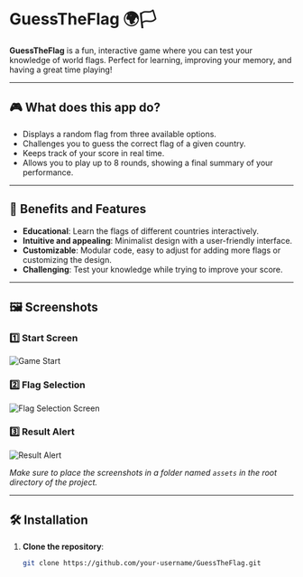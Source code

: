 # GuessTheFlag 🌍🏳️

**GuessTheFlag** is a fun, interactive game where you can test your knowledge of world flags. Perfect for learning, improving your memory, and having a great time playing!

---

## 🎮 What does this app do?

- Displays a random flag from three available options.
- Challenges you to guess the correct flag of a given country.
- Keeps track of your score in real time.
- Allows you to play up to 8 rounds, showing a final summary of your performance.

---

## 🚀 Benefits and Features

- **Educational**: Learn the flags of different countries interactively.
- **Intuitive and appealing**: Minimalist design with a user-friendly interface.
- **Customizable**: Modular code, easy to adjust for adding more flags or customizing the design.
- **Challenging**: Test your knowledge while trying to improve your score.

---

## 🖼️ Screenshots

### 1️⃣ Start Screen
![Game Start](assets/screenshot-start.png)

### 2️⃣ Flag Selection
![Flag Selection Screen](assets/screenshot-choose-flag.png)

### 3️⃣ Result Alert
![Result Alert](assets/screenshot-result.png)

*Make sure to place the screenshots in a folder named `assets` in the root directory of the project.*

---

## 🛠️ Installation

1. **Clone the repository**:
   ```bash
   git clone https://github.com/your-username/GuessTheFlag.git
